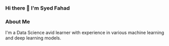 ### Hi there 👋 I'm Syed Fahad

### About Me
I'm a Data Science avid learner with experience in various machine learning and deep learning models.

<!---
syed1604/syed1604 is a ✨ special ✨ repository because its `README.md` (this file) appears on your GitHub profile.
You can click the Preview link to take a look at your changes.
--->
